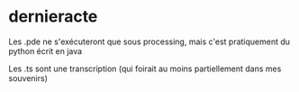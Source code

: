# dernieracte

Les .pde ne s'exécuteront que sous processing, mais c'est pratiquement du python écrit en java

Les .ts sont une transcription (qui foirait au moins partiellement dans mes souvenirs)

